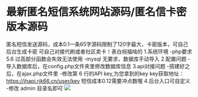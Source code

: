 # 最新匿名短信系统网站源码/匿名信卡密版本源码

匿名短信发送源码，成本0.1一条65字源码限制了120字最大，卡密版本，可自己后台生成卡密 可自己对接代刷或者社区卖卡！表白祝福啥的
1.系统环境
-php要求 5.6 过高部分函数会失效无法使用
-mysql 无要求，数据库手动导入
2.配置问题
-导入数据库后，在config.php文件夹里修改数据库信息
3.api对接问题
-搭建好之后，在ajax.php文件里
-修改第 6 行的API key,为您拿到的key
key获取地址：https://jhapi.rjk66.cn/user/key
短信成本0.12需要冲点数喔
4.后台入口可自定义
-修改 admin 目录名即可
[![](https://wukongymw.com/wp-content/uploads/2023/03/1677916938-ea4c74ae6815ef1.png)](https://wukongymw.com/wp-content/uploads/2023/03/1677916938-ea4c74ae6815ef1.png)